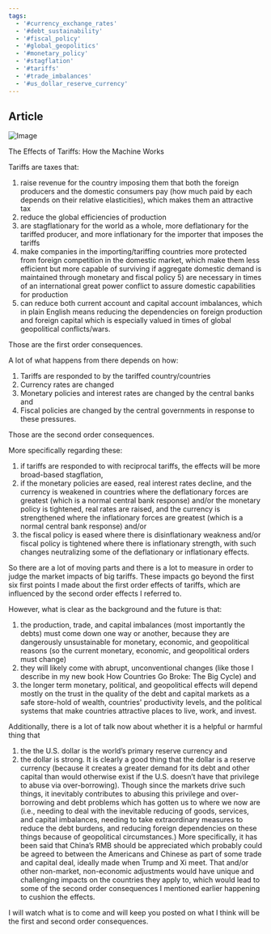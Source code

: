 ```yaml
---
tags:
  - '#currency_exchange_rates'
  - '#debt_sustainability'
  - '#fiscal_policy'
  - '#global_geopolitics'
  - '#monetary_policy'
  - '#stagflation'
  - '#tariffs'
  - '#trade_imbalances'
  - '#us_dollar_reserve_currency'
---
```

## Article


![Image](https://pbs.twimg.com/media/GnjD1xGWkAAvW3M?format=jpg&name=medium)



The Effects of Tariffs: How the Machine Works

Tariffs are taxes that:
1) raise revenue for the country imposing them that both the foreign producers and the domestic consumers pay (how much paid by each depends on their relative elasticities), which makes them an attractive tax
2) reduce the global efficiencies of production
3) are stagflationary for the world as a whole, more deflationary for the tariffed producer, and more inflationary for the importer that imposes the tariffs
4) make companies in the importing/tariffing countries more protected from foreign competition in the domestic market, which make them less efficient but more capable of surviving if aggregate domestic demand is maintained through monetary and fiscal policy
5) are necessary in times of an international great power conflict to assure domestic capabilities for production
5) can reduce both current account and capital account imbalances, which in plain English means reducing the dependencies on foreign production and foreign capital which is especially valued in times of global geopolitical conflicts/wars.

Those are the first order consequences.

A lot of what happens from there depends on how:
1. Tariffs are responded to by the tariffed country/countries
2. Currency rates are changed
3. Monetary policies and interest rates are changed by the central banks and
4. Fiscal policies are changed by the central governments in response to these pressures.

Those are the second order consequences.

More specifically regarding these:
1) if tariffs are responded to with reciprocal tariffs, the effects will be more broad-based stagflation,
2) if the monetary policies are eased, real interest rates decline, and the currency is weakened in countries where the deflationary forces are greatest (which is a normal central bank response) and/or the monetary policy is tightened, real rates are raised, and the currency is strengthened where the inflationary forces are greatest (which is a normal central bank response) and/or
3) the fiscal policy is eased where there is disinflationary weakness and/or fiscal policy is tightened where there is inflationary strength, with such changes neutralizing some of the deflationary or inflationary effects.

So there are a lot of moving parts and there is a lot to measure in order to judge the market impacts of big tariffs. These impacts go beyond the first six first points I made about the first order effects of tariffs, which are influenced by the second order effects I referred to.

However, what is clear as the background and the future is that:
1) the production, trade, and capital imbalances (most importantly the debts) must come down one way or another, because they are dangerously unsustainable for monetary, economic, and geopolitical reasons (so the current monetary, economic, and geopolitical orders must change)
2) they will likely come with abrupt, unconventional changes (like those I describe in my new book How Countries Go Broke: The Big Cycle) and
3) the longer term monetary, political, and geopolitical effects will depend mostly on the trust in the quality of the debt and capital markets as a safe store-hold of wealth, countries' productivity levels, and the political systems that make countries attractive places to live, work, and invest.

Additionally, there is a lot of talk now about whether it is a helpful or harmful thing that 
1) the the U.S. dollar is the world’s primary reserve currency and 
2) the dollar is strong. 
It is clearly a good thing that the dollar is a reserve currency (because it creates a greater demand for its debt and other capital than would otherwise exist if the U.S. doesn’t have that privilege to abuse via over-borrowing). Though since the markets drive such things, it inevitably contributes to abusing this privilege and over-borrowing and debt problems which has gotten us to where we now are (i.e., needing to deal with the inevitable reducing of goods, services, and capital imbalances, needing to take extraordinary measures to reduce the debt burdens, and reducing foreign dependencies on these things because of geopolitical circumstances.) More specifically, it has been said that China’s RMB should be appreciated which probably could be agreed to between the Americans and Chinese as part of some trade and capital deal, ideally made when Trump and Xi meet. That and/or other non-market, non-economic adjustments would have unique and challenging impacts on the countries they apply to, which would lead to some of the second order consequences I mentioned earlier happening to cushion the effects.

I will watch what is to come and will keep you posted on what I think will be the first and second order consequences.